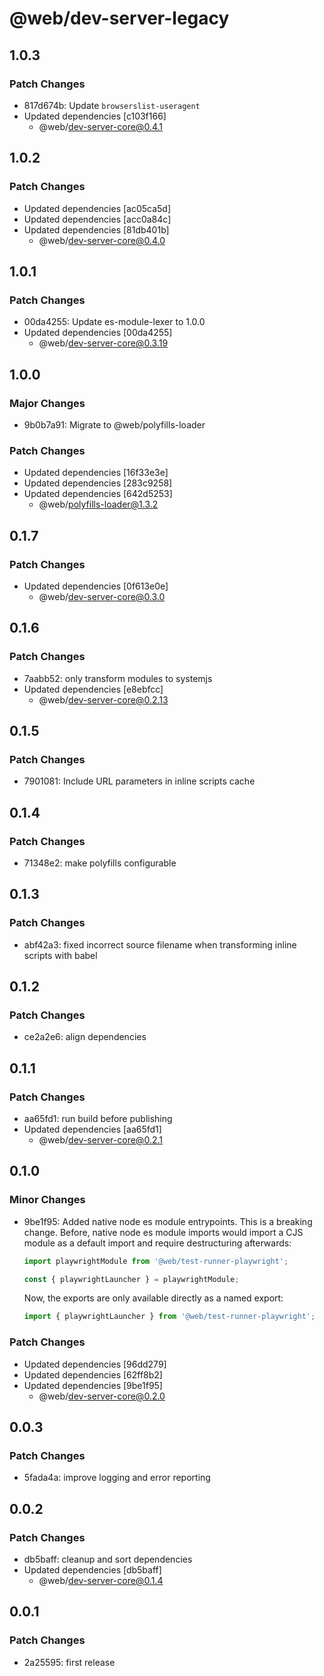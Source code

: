 # @web/dev-server-legacy

## 1.0.3

### Patch Changes

- 817d674b: Update `browserslist-useragent`
- Updated dependencies [c103f166]
  - @web/dev-server-core@0.4.1

## 1.0.2

### Patch Changes

- Updated dependencies [ac05ca5d]
- Updated dependencies [acc0a84c]
- Updated dependencies [81db401b]
  - @web/dev-server-core@0.4.0

## 1.0.1

### Patch Changes

- 00da4255: Update es-module-lexer to 1.0.0
- Updated dependencies [00da4255]
  - @web/dev-server-core@0.3.19

## 1.0.0

### Major Changes

- 9b0b7a91: Migrate to @web/polyfills-loader

### Patch Changes

- Updated dependencies [16f33e3e]
- Updated dependencies [283c9258]
- Updated dependencies [642d5253]
  - @web/polyfills-loader@1.3.2

## 0.1.7

### Patch Changes

- Updated dependencies [0f613e0e]
  - @web/dev-server-core@0.3.0

## 0.1.6

### Patch Changes

- 7aabb52: only transform modules to systemjs
- Updated dependencies [e8ebfcc]
  - @web/dev-server-core@0.2.13

## 0.1.5

### Patch Changes

- 7901081: Include URL parameters in inline scripts cache

## 0.1.4

### Patch Changes

- 71348e2: make polyfills configurable

## 0.1.3

### Patch Changes

- abf42a3: fixed incorrect source filename when transforming inline scripts with babel

## 0.1.2

### Patch Changes

- ce2a2e6: align dependencies

## 0.1.1

### Patch Changes

- aa65fd1: run build before publishing
- Updated dependencies [aa65fd1]
  - @web/dev-server-core@0.2.1

## 0.1.0

### Minor Changes

- 9be1f95: Added native node es module entrypoints. This is a breaking change. Before, native node es module imports would import a CJS module as a default import and require destructuring afterwards:

  ```js
  import playwrightModule from '@web/test-runner-playwright';

  const { playwrightLauncher } = playwrightModule;
  ```

  Now, the exports are only available directly as a named export:

  ```js
  import { playwrightLauncher } from '@web/test-runner-playwright';
  ```

### Patch Changes

- Updated dependencies [96dd279]
- Updated dependencies [62ff8b2]
- Updated dependencies [9be1f95]
  - @web/dev-server-core@0.2.0

## 0.0.3

### Patch Changes

- 5fada4a: improve logging and error reporting

## 0.0.2

### Patch Changes

- db5baff: cleanup and sort dependencies
- Updated dependencies [db5baff]
  - @web/dev-server-core@0.1.4

## 0.0.1

### Patch Changes

- 2a25595: first release
